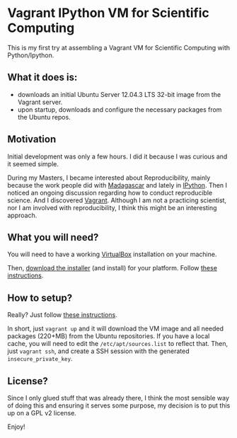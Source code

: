 # Vagrant IPython VM for Scientific Computing

This is my first try at assembling a Vagrant VM for Scientific Computing with Python/Ipython.

## What it does is:
* downloads an initial Ubuntu Server 12.04.3 LTS 32-bit image from the Vagrant server.
* upon startup, downloads and configure the necessary packages from the Ubuntu repos.

## Motivation
Initial development was only a few hours.
I did it because I was curious and it seemed simple.

During my Masters, I became interested about Reproducibility, mainly because the work people did with [Madagascar](http://www.ahay.org/wiki/Main_Page) and lately in [IPython](http://www.ipython.org).
Then I noticed an ongoing discussion regarding how to conduct reproducible science. 
And I discovered [Vagrant](http://www.vagrantup.com/). Although I am not a practicing scientist, nor I am involved with reproducibility, I think this might be an interesting approach.
## What you will need?

You will need to have a working [VirtualBox](https://www.virtualbox.org/wiki/Downloads) installation on your machine.

Then, [download the installer](http://downloads.vagrantup.com/tags/v1.3.0) (and install) for your platform.
Follow [these instructions](http://docs.vagrantup.com/v2/installation/index.html).

## How to setup?
Really?
Just follow [these instructions](http://docs.vagrantup.com/v2/installation/index.html).

In short, just `vagrant up` and it will download the VM image and all needed packages (220+MB) from the Ubuntu repositories. If you have a local cache, you will need to edit the `/etc/apt/sources.list` to reflect that.
Then, just `vagrant ssh`, and create a SSH session with the generated `insecure_private_key`.

## License?
Since I only glued stuff that was already there, I think the most sensible way of doing this and ensuring it serves some purpose, my decision is to put this up on a GPL v2 license.

Enjoy!
